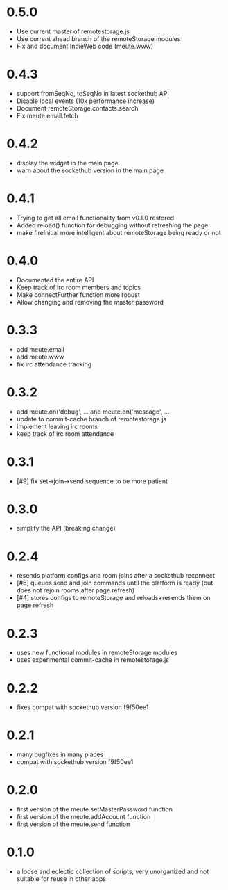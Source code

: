 # 0.5.0

* Use current master of remotestorage.js
* Use current ahead branch of the remoteStorage modules
* Fix and document IndieWeb code (meute.www)

# 0.4.3

* support fromSeqNo, toSeqNo in latest sockethub API
* Disable local events (10x performance increase)
* Document remoteStorage.contacts.search
* Fix meute.email.fetch

# 0.4.2

* display the widget in the main page
* warn about the sockethub version in the main page

# 0.4.1

* Trying to get all email functionality from v0.1.0 restored
* Added reload() function for debugging without refreshing the page
* make fireInitial more intelligent about remoteStorage being ready or not

# 0.4.0

* Documented the entire API
* Keep track of irc room members and topics
* Make connectFurther function more robust
* Allow changing and removing the master password

# 0.3.3

* add meute.email
* add meute.www
* fix irc attendance tracking

# 0.3.2

* add meute.on('debug', ... and meute.on('message', ...
* update to commit-cache branch of remotestorage.js
* implement leaving irc rooms
* keep track of irc room attendance

# 0.3.1

* [#9] fix set->join->send sequence to be more patient

# 0.3.0

* simplify the API (breaking change)

# 0.2.4

* resends platform configs and room joins after a sockethub reconnect
* [#6] queues send and join commands until the platform is ready (but does not rejoin rooms after page refresh)
* [#4] stores configs to remoteStorage and reloads+resends them on page refresh

# 0.2.3

* uses new functional modules in remoteStorage modules
* uses experimental commit-cache in remotestorage.js

# 0.2.2

* fixes compat with sockethub version f9f50ee1

# 0.2.1

* many bugfixes in many places
* compat with sockethub version f9f50ee1

# 0.2.0

* first version of the meute.setMasterPassword function
* first version of the meute.addAccount function
* first version of the meute.send function

# 0.1.0

* a loose and eclectic collection of scripts, very unorganized and not suitable for reuse in other apps
